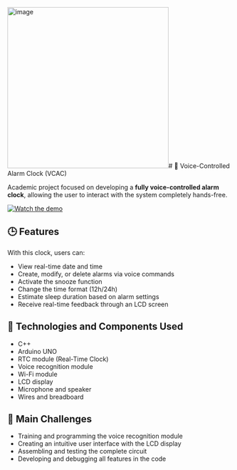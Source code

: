 <img width="362" alt="image" src="https://github.com/user-attachments/assets/4d427f04-8192-4785-a84d-f396125d00b9" /># 📣 Voice-Controlled Alarm Clock (VCAC)

Academic project focused on developing a **fully voice-controlled alarm clock**, allowing the user to interact with the system completely hands-free.

[![Watch the demo](<img width="362" alt="image" src="https://github.com/user-attachments/assets/0f33f76f-ec38-4218-9d93-0f1e2908c429" />
)](https://youtu.be/ZzRwqiBDRcc)


## 🕒 Features

With this clock, users can:
- View real-time date and time
- Create, modify, or delete alarms via voice commands
- Activate the snooze function
- Change the time format (12h/24h)
- Estimate sleep duration based on alarm settings
- Receive real-time feedback through an LCD screen

## 🔧 Technologies and Components Used
- C++
- Arduino UNO  
- RTC module (Real-Time Clock)  
- Voice recognition module  
- Wi-Fi module  
- LCD display  
- Microphone and speaker  
- Wires and breadboard  

## 🎯 Main Challenges

- Training and programming the voice recognition module  
- Creating an intuitive user interface with the LCD display  
- Assembling and testing the complete circuit  
- Developing and debugging all features in the code  
